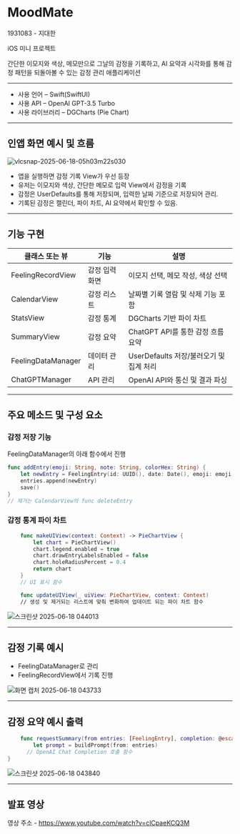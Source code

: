 # MoodMate
1931083 - 지대한

iOS 미니 프로젝트

간단한 이모지와 색상, 메모만으로 그날의 감정을 기록하고, AI 요약과 시각화를 통해 감정 패턴을 되돌아볼 수 있는 감정 관리 애플리케이션

---

- 사용 언어 – Swift(SwiftUI)
- 사용 API – OpenAI GPT-3.5 Turbo
- 사용 라이브러리 – DGCharts (Pie Chart)

---


## 인앱 화면 예시 및 흐름

![vlcsnap-2025-06-18-05h03m22s030](https://github.com/user-attachments/assets/00312dd2-ff5a-4572-a21f-3a6fe35c2f5c)

- 앱을 실행하면 감정 기록 View가 우선 등장
- 유저는 이모지와 색상, 간단한 메모로 입력 View에서 감정을 기록
- 감정은 UserDefaults를 통해 저장되며, 입력한 날짜 기준으로 저장되어 관리.
- 기록된 감정은 캘린더, 파이 차트, AI 요약에서 확인할 수 있음.

---

## 기능 구현

| 클래스 또는 뷰             | 기능       | 설명                           |
| -------------------- | -------- | ---------------------------- |
| FeelingRecordView  | 감정 입력 화면 | 이모지 선택, 메모 작성, 색상 선택         |
| CalendarView       | 감정 리스트   | 날짜별 기록 열람 및 삭제 기능 포함         |
| StatsView          | 감정 통계    | DGCharts 기반 파이 차트            |
| SummaryView        | 감정 요약    | ChatGPT API를 통한 감정 흐름 요약     |
| FeelingDataManager | 데이터 관리   | UserDefaults 저장/불러오기 및 집계 처리 |
| ChatGPTManager     | API 관리   | OpenAI API와 통신 및 결과 파싱       |

---

## 주요 메소드 및 구성 요소

### 감정 저장 기능

FeelingDataManager의 아래 함수에서 진행

```swift
func addEntry(emoji: String, note: String, colorHex: String) {
    let newEntry = FeelingEntry(id: UUID(), date: Date(), emoji: emoji, note: note, colorHex: colorHex)
    entries.append(newEntry)
    save()
}
// 제거는 CalendarView의 func deleteEntry
```

### 감정 통계 파이 차트

```swift
    func makeUIView(context: Context) -> PieChartView {
        let chart = PieChartView()
        chart.legend.enabled = true
        chart.drawEntryLabelsEnabled = false
        chart.holeRadiusPercent = 0.4
        return chart
    }
    // UI 표시 함수

    func updateUIView(_ uiView: PieChartView, context: Context)
    // 생성 및 제거되는 리스트에 맞춰 변화하여 업데이트 되는 파이 차트 함수
```

![스크린샷 2025-06-18 044013](https://github.com/user-attachments/assets/d5f5ab5c-5753-49bc-81b7-306468d9f7af)

---

## 감정 기록 예시

- FeelingDataManager로 관리
- FeelingRecordView에서 기록 진행  

![화면 캡처 2025-06-18 043733](https://github.com/user-attachments/assets/2818b8d1-53f3-4c75-8110-69ca32040ce2)

---

## 감정 요약 예시 출력

```swift
    func requestSummary(from entries: [FeelingEntry], completion: @escaping (String?) -> Void) {
        let prompt = buildPrompt(from: entries)
      // OpenAI Chat Completion 호출 함수
}
```

![스크린샷 2025-06-18 043840](https://github.com/user-attachments/assets/851879c1-3b79-413a-b3b5-31ffc24624eb)

---

## 발표 영상


영상 주소 - https://www.youtube.com/watch?v=clCpaeKCQ3M
